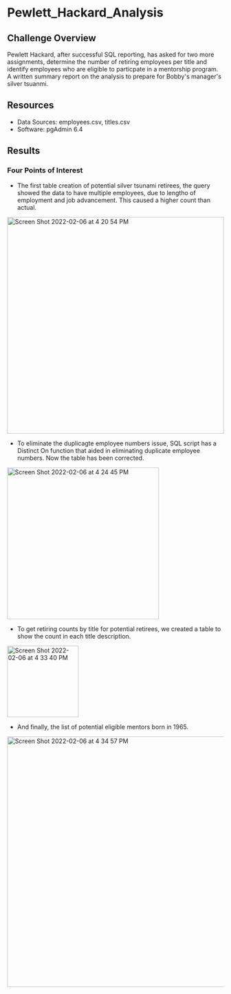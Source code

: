 # Pewlett_Hackard_Analysis
## Challenge Overview
Pewlett Hackard, after successful SQL reporting, has asked for two more assignments, determine the number of retiring employees per title and identify employees who are eligible to particpate in a mentorship program.  A written summary report on the analysis to prepare for Bobby's manager's silver tsuanmi.

## Resources
- Data Sources: employees.csv, titles.csv
- Software: pgAdmin 6.4

## Results

### Four Points of Interest
* The first table creation of potential silver tsunami retirees, the query showed the data to have multiple employees, due to lengtho of employment and job advancement.  This caused a higher count than actual.
<img width="504" alt="Screen Shot 2022-02-06 at 4 20 54 PM" src="https://user-images.githubusercontent.com/91889241/152703948-d830b3f9-f6b4-4be0-9779-c7d0556121c9.png">

* To eliminate the duplicagte employee numbers issue, SQL script has a Distinct On function that aided in eliminating duplicate employee numbers.  Now the table has been corrected.
<img width="353" alt="Screen Shot 2022-02-06 at 4 24 45 PM" src="https://user-images.githubusercontent.com/91889241/152704052-3c777aff-407d-4b22-8107-7f078fc36baf.png">

* To get retiring counts by title for potential retirees, we created a table to show the count in each title description.
<img width="166" alt="Screen Shot 2022-02-06 at 4 33 40 PM" src="https://user-images.githubusercontent.com/91889241/152704340-b36160ea-fe37-43e8-b0da-0c58f3cbbc37.png">

* And finally, the list of potential eligible mentors born in 1965.
<img width="583" alt="Screen Shot 2022-02-06 at 4 34 57 PM" src="https://user-images.githubusercontent.com/91889241/152704386-44e8f93f-fe12-49b9-a608-db56c15944c4.png">

